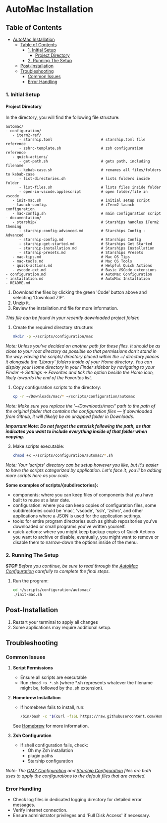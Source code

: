 # AutoMac Installation

## Table of Contents
- [AutoMac Installation](#automac-installation)
  - [Table of Contents](#table-of-contents)
    - [1. Initial Setup](#1-initial-setup)
      - [Project Directory](#project-directory)
    - [2. Running The Setup](#2-running-the-setup)
  - [Post-Installation](#post-installation)
  - [Troubleshooting](#troubleshooting)
    - [Common Issues](#common-issues)
    - [Error Handling](#error-handling)

### 1. Initial Setup

#### Project Directory

In the directory, you will find the following file structure:

```
automac/
- configuration/
   - iterm2-ref/
      - starship.toml                      # starship.toml file reference
      - zshrc-template.sh                  # zsh configuration reference
   - quick-actions/
      - get-path.sh                        # gets path, including filename
      - kebab-case.sh                      # renames all files/folders to kebab-case
      - list-directories.sh                # lists folders inside folder
      - list-files.sh                      # lists files inside folder
      - open-in-vscode.applescript         # open folder/file in vscode
   - init-mac.sh                           # initial setup script
   - launch-config.                        # iTerm2 launch configuration
   - mac-config.sh                         # main configuration script
- documentation/
   - starship/                             # Starships handles iTerm2 theming
      - starship-config-advanced.md        # Starships Config - Advanced
      - starship-config.md                 # Starships Config
      - starship-get-started.md            # Starships Get Started
      - starship-installation.md           # Starships Installation
      - starship-presets.md                # Starships Presets
   - mac-tips.md                           # Mac OS Tips
   - mac-tools.md                          # Mac OS Tools
   - quick-actions.md                      # Helpful Quick Actions
   - vscode-ext.md                         # Basic VSCode extensions
- configuration.md                         # AutoMac Configuration
- installation.md                          # AutoMac Installation
- README.md
```

1. Download the files by clicking the green 'Code' button above and selecting 'Download ZIP'.
2. Unzip it.
3. Review the installation.md file for more information.

*This file can be found in your recently downloaded project folder.*

1. Create the required directory structure:
   ```bash
   mkdir -p ~/scripts/configuration/mac
   ```

*Note: Unless you've decided on another path for these files. It should be as close to your root directory as possible so that permissions don't stand in the way. Having the scripts/ directory placed within the ~/ directory places it alongside the 'Library' folders inside of your Home directory. You can display your Home directory in your Finder sidebar by navigating to your Finder → Settings → Favorites and tick the option beside the Home icon, likely towards the end of the Favorites list.*

1. Copy configuration scripts to the directory:
   ```bash
   cp -r ~/Downloads/mac/* ~/scripts/configuration/automac
   ```

*Note: Make sure you replace the '~/Downloads/mac/' path to the path of the original folder that contains the configuration files — if downloaded from Github, it will (likely) be an unzipped folder in Downloads.* 

***Important Note: Do not forget the asterisk following the path, as that indicates you want to include everything inside of that folder when copying.***

3. Make scripts executable:
   ```bash
   chmod +x ~/scripts/configuration/automac/*.sh
   ```

*Note: Your 'scripts' directory can be setup however you like, but it's easier to have the scripts categorized by application. Let's face it, you'll be adding more scripts here as you code.*

**Some examples of scripts/{subdirectories}:**
- components: where you can keep files of components that you have built to reuse at a later date.
- configuration: where you can keep copies of configuration files, some subdirectories could be 'mac', 'vscode', 'ssh', 'zshrc', and other applications where a JSON is used for the application settings.
- tools: for entire program directories such as github repositories you've downloaded or small programs you've written yourself.
- quick-actions: where you might keep backup copies of Quick Actions you want to archive or disable, eventually, you might want to remove or disable them to narrow-down the options inside of the menu.

### 2. Running The Setup

***STOP*** *Before you continue, be sure to read through the [AutoMac Configuration](configuration.md) carefully to complete the final steps.*

1. Run the program:
   ```bash
   cd ~/scripts/configuration/automac/
   ./init-mac.sh
   ```

## Post-Installation

1. Restart your terminal to apply all changes
2. Some applications may require additional setup.

## Troubleshooting

### Common Issues

1. **Script Permissions**
   - Ensure all scripts are executable
   - Run `chmod +x *.sh` (where *.sh represents whatever the filename might be, followed by the .sh extension).

2. **Homebrew Installation**
   - If homebrew fails to install, run:
     ```bash
     /bin/bash -c "$(curl -fsSL https://raw.githubusercontent.com/Homebrew/install/HEAD/install.sh)"
     ```
   
   See [Homebrew](https://www.brew.sh) for more information.

3. **Zsh Configuration**
   - If shell configuration fails, check:
     - Oh my Zsh installation
     - plugin paths
     - Starship configuration

*Note: The [OMZ Configuration](configuration/iterm2-ref/zshrc-template.sh) and [Starship Configuration](configuration/iterm2-ref/starship.toml) files are both uses to apply the configurations to the default files that are created.*

### Error Handling

- Check log files in dedicated logging directory for detailed error messages.
- Verify internet connection.
- Ensure administrator privileges and 'Full Disk Access' if necessary.